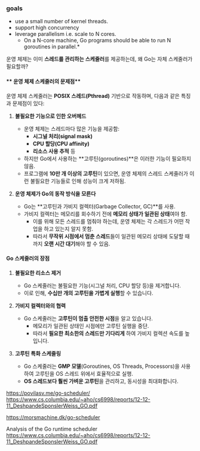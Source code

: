 
### goals

- use a small number of kernel threads.
- support high concurrency
- leverage parallelism i.e. scale to N cores.
	- On a N-core machine, Go programs should be able to run N goroutines in parallel.*


운영 체제는 이미 **스레드를 관리하는 스케줄러**를 제공하는데, 왜 Go는 자체 스케줄러가 필요할까?

#### ** 운영 체제 스케줄러의 문제점**

운영 체제 스케줄러는 **POSIX 스레드(Pthread)** 기반으로 작동하며, 다음과 같은 특징과 문제점이 있다:

1. **불필요한 기능으로 인한 오버헤드**
    - 운영 체제는 스레드마다 많은 기능을 제공함:
        - **시그널 처리(signal mask)**
        - **CPU 할당(CPU affinity)**
        - **리소스 사용 추적** 등
    - 하지만 Go에서 사용하는 **고루틴(goroutines)**은 이러한 기능이 필요하지 않음.
    - 프로그램에 **10만 개 이상의 고루틴**이 있으면, 운영 체제의 스레드 스케줄러가 이런 불필요한 기능들로 인해 성능이 크게 저하됨.
2. **운영 체제가 Go의 동작 방식을 모른다**
    
    - Go는 **고루틴과 가비지 컬렉터(Garbage Collector, GC)**를 사용.
    - 가비지 컬렉터는 메모리를 회수하기 전에 **메모리 상태가 일관된 상태**여야 함.
        - 이를 위해 모든 스레드를 멈춰야 하는데, 운영 체제는 각 스레드가 어떤 작업을 하고 있는지 알지 못함.
        - 따라서 **무작위 시점에서 멈춘 스레드**들이 일관된 메모리 상태에 도달할 때까지 **오랜 시간 대기**해야 할 수 있음.

#### **Go 스케줄러의 장점**

1. **불필요한 리소스 제거**
    
    - Go 스케줄러는 불필요한 기능(시그널 처리, CPU 할당 등)을 제거합니다.
    - 이로 인해, **수십만 개의 고루틴을 가볍게 실행**할 수 있습니다.
2. **가비지 컬렉터와의 협력**
    
    - Go 스케줄러는 **고루틴이 멈출 안전한 시점**을 알고 있습니다.
        - 메모리가 일관된 상태인 시점에만 고루틴 실행을 중단.
        - 따라서 **필요한 최소한의 스레드만 기다리게** 하여 가비지 컬렉션 속도를 높입니다.
3. **고루틴 특화 스케줄링**
    
    - Go 스케줄러는 **GMP 모델**(Goroutines, OS Threads, Processors)을 사용하여 고루틴을 OS 스레드 위에서 효율적으로 실행.
    - **OS 스레드보다 훨씬 가벼운 고루틴**을 관리하고, 동시성을 최대화합니다.


https://povilasv.me/go-scheduler/
https://www.cs.columbia.edu/~aho/cs6998/reports/12-12-11_DeshpandeSponslerWeiss_GO.pdf

https://morsmachine.dk/go-scheduler

Analysis of the Go runtime scheduler
https://www.cs.columbia.edu/~aho/cs6998/reports/12-12-11_DeshpandeSponslerWeiss_GO.pdf
